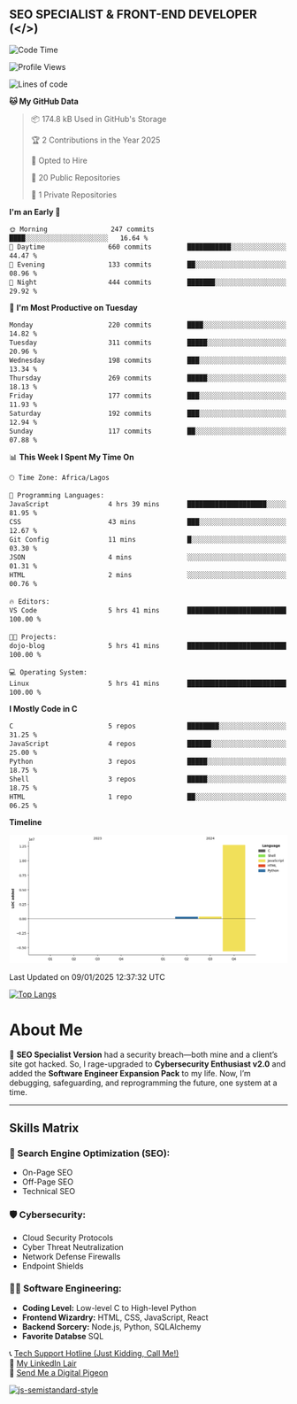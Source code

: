 ## SEO SPECIALIST & FRONT-END DEVELOPER (</>)

<!--START_SECTION:waka-->
![Code Time](http://img.shields.io/badge/Code%20Time-20%20hrs%2036%20mins-blue)

![Profile Views](http://img.shields.io/badge/Profile%20Views-0-blue)

![Lines of code](https://img.shields.io/badge/From%20Hello%20World%20I%27ve%20Written-13.4%20million%20lines%20of%20code-blue)

**🐱 My GitHub Data** 

> 📦 174.8 kB Used in GitHub's Storage 
 > 
> 🏆 2 Contributions in the Year 2025
 > 
> 💼 Opted to Hire
 > 
> 📜 20 Public Repositories 
 > 
> 🔑 1 Private Repositories 
 > 
**I'm an Early 🐤** 

```text
🌞 Morning                247 commits         ████░░░░░░░░░░░░░░░░░░░░░   16.64 % 
🌆 Daytime                660 commits         ███████████░░░░░░░░░░░░░░   44.47 % 
🌃 Evening                133 commits         ██░░░░░░░░░░░░░░░░░░░░░░░   08.96 % 
🌙 Night                  444 commits         ███████░░░░░░░░░░░░░░░░░░   29.92 % 
```
📅 **I'm Most Productive on Tuesday** 

```text
Monday                   220 commits         ████░░░░░░░░░░░░░░░░░░░░░   14.82 % 
Tuesday                  311 commits         █████░░░░░░░░░░░░░░░░░░░░   20.96 % 
Wednesday                198 commits         ███░░░░░░░░░░░░░░░░░░░░░░   13.34 % 
Thursday                 269 commits         █████░░░░░░░░░░░░░░░░░░░░   18.13 % 
Friday                   177 commits         ███░░░░░░░░░░░░░░░░░░░░░░   11.93 % 
Saturday                 192 commits         ███░░░░░░░░░░░░░░░░░░░░░░   12.94 % 
Sunday                   117 commits         ██░░░░░░░░░░░░░░░░░░░░░░░   07.88 % 
```


📊 **This Week I Spent My Time On** 

```text
🕑︎ Time Zone: Africa/Lagos

💬 Programming Languages: 
JavaScript               4 hrs 39 mins       ████████████████████░░░░░   81.95 % 
CSS                      43 mins             ███░░░░░░░░░░░░░░░░░░░░░░   12.67 % 
Git Config               11 mins             █░░░░░░░░░░░░░░░░░░░░░░░░   03.30 % 
JSON                     4 mins              ░░░░░░░░░░░░░░░░░░░░░░░░░   01.31 % 
HTML                     2 mins              ░░░░░░░░░░░░░░░░░░░░░░░░░   00.76 % 

🔥 Editors: 
VS Code                  5 hrs 41 mins       █████████████████████████   100.00 % 

🐱‍💻 Projects: 
dojo-blog                5 hrs 41 mins       █████████████████████████   100.00 % 

💻 Operating System: 
Linux                    5 hrs 41 mins       █████████████████████████   100.00 % 
```

**I Mostly Code in C** 

```text
C                        5 repos             ████████░░░░░░░░░░░░░░░░░   31.25 % 
JavaScript               4 repos             ██████░░░░░░░░░░░░░░░░░░░   25.00 % 
Python                   3 repos             █████░░░░░░░░░░░░░░░░░░░░   18.75 % 
Shell                    3 repos             █████░░░░░░░░░░░░░░░░░░░░   18.75 % 
HTML                     1 repo              ██░░░░░░░░░░░░░░░░░░░░░░░   06.25 % 
```



**Timeline**

![Lines of Code chart](https://raw.githubusercontent.com/T33C33/T33C33/main/assets/bar_graph.png)


 Last Updated on 09/01/2025 12:37:32 UTC
<!--END_SECTION:waka-->

[![Top Langs](https://github-readme-stats.vercel.app/api/top-langs/?username=T33C33&layout=compact&theme=radical)](https://github.com/T33C33)

# About Me

👾 **SEO Specialist Version** had a security breach—both mine and a client’s site got hacked. So, I rage-upgraded to **Cybersecurity Enthusiast v2.0** and added the **Software Engineer Expansion Pack** to my life. Now, I’m debugging, safeguarding, and reprogramming the future, one system at a time.

---

## Skills Matrix

### 🎯 Search Engine Optimization (SEO):

- On-Page SEO
- Off-Page SEO
- Technical SEO

### 🛡️ Cybersecurity:

- Cloud Security Protocols
- Cyber Threat Neutralization
- Network Defense Firewalls
- Endpoint Shields

### 👨‍💻 Software Engineering:

- **Coding Level:** Low-level C to High-level Python
- **Frontend Wizardry:** HTML, CSS, JavaScript, React
- **Backend Sorcery:** Node.js, Python, SQLAlchemy
- **Favorite Databse** SQL

📞 [Tech Support Hotline (Just Kidding, Call Me!)](tel:+2348088625285)  
🔗 [My LinkedIn Lair](https://www.linkedin.com/in/teecee 'teecee')  
📧 [Send Me a Digital Pigeon](mailto:teeceeiheukwumere@gmail.com)

[![js-semistandard-style](https://raw.githubusercontent.com/standard/semistandard/master/badge.svg)](https://github.com/standard/semistandard)

